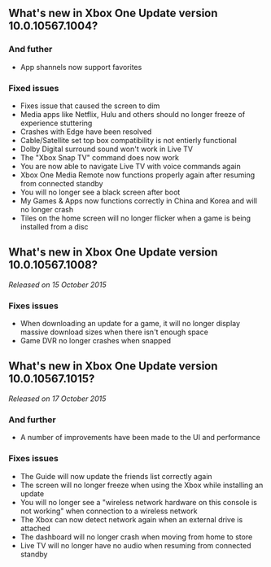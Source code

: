 ## What's new in Xbox One Update version 10.0.10567.1004?

### And futher
- App shannels now support favorites

### Fixed issues
- Fixes issue that caused the screen to dim
- Media apps like Netflix, Hulu and others should no longer freeze of experience stuttering
- Crashes with Edge have been resolved
- Cable/Satellite set top box compatibility is not entierly functional
- Dolby Digital surround sound won't work in Live TV
- The "Xbox Snap TV" command does now work
- You are now able to navigate Live TV with voice commands again
- Xbox One Media Remote now functions properly again after resuming from connected standby
- You will no longer see a black screen after boot
- My Games & Apps now functions correctly in China and Korea and will no longer crash
- Tiles on the home screen will no longer flicker when a game is being installed from a disc

## What's new in Xbox One Update version 10.0.10567.1008?
_Released on 15 October 2015_

### Fixes issues
- When downloading an update for a game, it will no longer display massive download sizes when there isn't enough space
- Game DVR no longer crashes when snapped

## What's new in Xbox One Update version 10.0.10567.1015?
_Released on 17 October 2015_

### And further
- A number of improvements have been made to the UI and performance

### Fixes issues
- The Guide will now update the friends list correctly again
- The screen will no longer freeze when using the Xbox while installing an update
- You will no longer see a "wireless network hardware on this console is not working" when connection to a wireless network
- The Xbox can now detect network again when an external drive is attached
- The dashboard will no longer crash when moving from home to store
- Live TV will no longer have no audio when resuming from connected standby